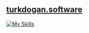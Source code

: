 ## [turkdogan.software](https://turkdogan.software/)
[![My Skills](https://skillicons.dev/icons?i=java,scala,react,python,go,fastapi)](https://skillicons.dev)
